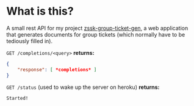 # What is this?
A small rest API for my project [zssk-group-ticket-gen](https://github.com/ivanhrabcak/zssk-group-ticket-gen), a web application that generates documents for group tickets (which normally have to be tediously filled in).


`GET /completions/<query>`
**returns:**
```json
{
	"response": [ *completions* ]
}
```


`GET /status` (used to wake up the server on heroku)
**returns:**
```
Started!
```
